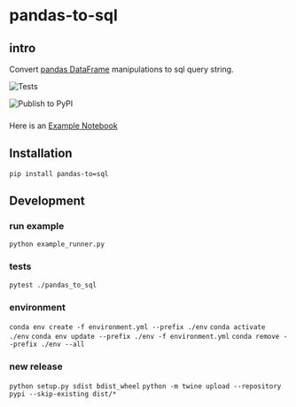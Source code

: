 # pandas-to-sql

## intro
Convert [pandas DataFrame](https://pandas.pydata.org/pandas-docs/stable/reference/api/pandas.DataFrame.html) manipulations to sql query string.


![Tests](https://github.com/AmirPupko/pandas-to-sql/workflows/Tests/badge.svg)

![Publish to PyPI](https://github.com/AmirPupko/pandas-to-sql/workflows/Publish%20to%20PyPI/badge.svg)

###
Here is an [Example Notebook](https://colab.research.google.com/drive/1A9_JWUVLYuIAVY3naynutMLqjxLKA03L?usp=sharing) 
  
 
## Installation
`pip install pandas-to=sql`


## Development

### run example
`python example_runner.py`

### tests
`pytest ./pandas_to_sql`

### environment
`conda env create -f environment.yml --prefix ./env`
`conda activate ./env`
`conda env update --prefix ./env -f environment.yml`
`conda remove --prefix ./env --all`

### new release
`python setup.py sdist bdist_wheel`
`python -m twine upload --repository pypi --skip-existing dist/*`
